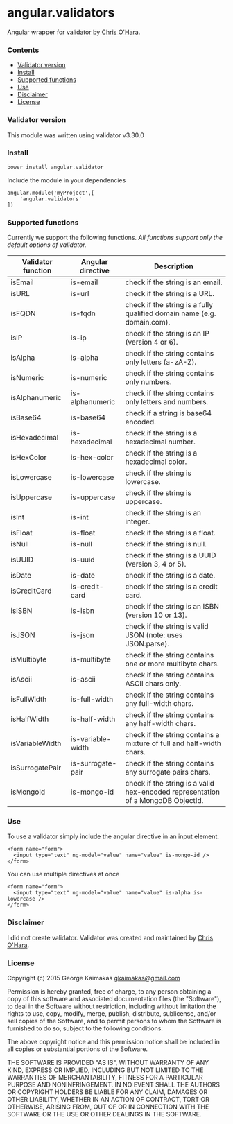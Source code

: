 # angular.validators

Angular wrapper for [validator](https://www.npmjs.com/package/validator) by [Chris O'Hara](https://github.com/chriso).

### Contents

+ [Validator version](#validator-version)
+ [Install](#install)
+ [Supported functions](#supported-functions)
+ [Use](#use)
+ [Disclaimer](#disclaimer)
+ [License](#license)

### Validator version

This module was written using validator v3.30.0

### Install

    bower install angular.validator
    
Include the module in your dependencies
    
    angular.module('myProject',[
        'angular.validators'
    ])
    
### Supported functions

Currently we support the following functions. 
*All functions support only the default options of validator.*

Validator function | Angular directive | Description
-------------------|-------------------|-------------
isEmail | is-email | check if the string is an email.
isURL | is-url | check if the string is a URL.
isFQDN | is-fqdn | check if the string is a fully qualified domain name (e.g. domain.com).
isIP | is-ip | check if the string is an IP (version 4 or 6).
isAlpha | is-alpha |  check if the string contains only letters (a-zA-Z).
isNumeric | is-numeric | check if the string contains only numbers.
isAlphanumeric | is-alphanumeric | check if the string contains only letters and numbers.
isBase64 | is-base64 | check if a string is base64 encoded.
isHexadecimal | is-hexadecimal | check if the string is a hexadecimal number.
isHexColor | is-hex-color | check if the string is a hexadecimal color.
isLowercase | is-lowercase | check if the string is lowercase.
isUppercase | is-uppercase | check if the string is uppercase.
isInt | is-int | check if the string is an integer.
isFloat | is-float | check if the string is a float.
isNull | is-null | check if the string is null.
isUUID | is-uuid | check if the string is a UUID (version 3, 4 or 5).
isDate | is-date | check if the string is a date.
isCreditCard | is-credit-card | check if the string is a credit card.
isISBN | is-isbn |  check if the string is an ISBN (version 10 or 13).
isJSON | is-json | check if the string is valid JSON (note: uses JSON.parse).
isMultibyte | is-multibyte |  check if the string contains one or more multibyte chars.
isAscii | is-ascii | check if the string contains ASCII chars only.
isFullWidth | is-full-width | check if the string contains any full-width chars.
isHalfWidth | is-half-width | check if the string contains any half-width chars.
isVariableWidth | is-variable-width | check if the string contains a mixture of full and half-width chars.
isSurrogatePair | is-surrogate-pair | check if the string contains any surrogate pairs chars.
isMongoId | is-mongo-id | check if the string is a valid hex-encoded representation of a MongoDB ObjectId.

### Use

To use a validator simply include the angular directive in an input element.

    <form name="form">
      <input type="text" ng-model="value" name="value" is-mongo-id />
    </form>
    
You can use multiple directives at once

    <form name="form">
      <input type="text" ng-model="value" name="value" is-alpha is-lowercase />
    </form>

### Disclaimer

I did not create validator. Validator was created and maintained by [Chris O'Hara](https://github.com/chriso).

### License

Copyright (c) 2015 George Kaimakas <gkaimakas@gmail.com>

Permission is hereby granted, free of charge, to any person obtaining a copy
of this software and associated documentation files (the "Software"), to deal
in the Software without restriction, including without limitation the rights
to use, copy, modify, merge, publish, distribute, sublicense, and/or sell
copies of the Software, and to permit persons to whom the Software is
furnished to do so, subject to the following conditions:

The above copyright notice and this permission notice shall be included in
all copies or substantial portions of the Software.

THE SOFTWARE IS PROVIDED "AS IS", WITHOUT WARRANTY OF ANY KIND, EXPRESS OR
IMPLIED, INCLUDING BUT NOT LIMITED TO THE WARRANTIES OF MERCHANTABILITY,
FITNESS FOR A PARTICULAR PURPOSE AND NONINFRINGEMENT. IN NO EVENT SHALL THE
AUTHORS OR COPYRIGHT HOLDERS BE LIABLE FOR ANY CLAIM, DAMAGES OR OTHER
LIABILITY, WHETHER IN AN ACTION OF CONTRACT, TORT OR OTHERWISE, ARISING FROM,
OUT OF OR IN CONNECTION WITH THE SOFTWARE OR THE USE OR OTHER DEALINGS IN
THE SOFTWARE.

